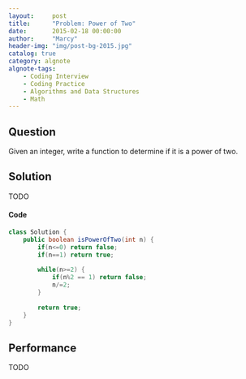 ```yaml
---
layout:     post
title:      "Problem: Power of Two"
date:       2015-02-18 00:00:00
author:     "Marcy"
header-img: "img/post-bg-2015.jpg"
catalog: true
category: algnote
algnote-tags:
    - Coding Interview
    - Coding Practice
    - Algorithms and Data Structures
    - Math
---
```


## Question

Given an integer, write a function to determine if it is a power of two.

## Solution
TODO

#### Code
```java
class Solution {
    public boolean isPowerOfTwo(int n) {
        if(n<=0) return false;
        if(n==1) return true;
        
        while(n>=2) {
            if(n%2 == 1) return false;
            n/=2;
        }
        
        return true;
    }
}
```

## Performance
TODO